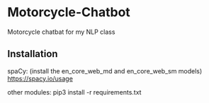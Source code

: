 # Motorcycle-Chatbot
Motorcycle chatbat for my NLP class

## Installation
spaCy: (install the en_core_web_md and en_core_web_sm models)
https://spacy.io/usage


other modules:
pip3 install -r requirements.txt
